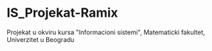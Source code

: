 # IS_Projekat-Ramix
Projekat u okviru kursa "Informacioni sistemi", Matematicki fakultet, Univerzitet u Beogradu

